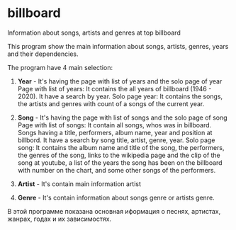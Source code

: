 # billboard
Information about songs, artists and genres at top billboard


This program show the main information about songs, artists, genres, years and their dependencies.

The program have 4 main selection:

1. **Year** - It's having the page with list of years and the solo page of year
  Page with list of years:
    It contains the all years of billboard (1946 - 2020). It have a search by year.
  Solo page year:
    It contains the songs, the artists and genres with count of a songs of the current year.
  
2. **Song** - It's having the page with list of songs and the solo page of song
  Page with list of songs:
    It contain all songs, whos was in billboard. Songs having a title, performers, album name, year and position at billbord.
    It have a search by song title, artist, genre, year.
  Solo page song:
    It contains the album name and title of the song, the performers, the genres of the song,
    links to the wikipedia page and the сlip of the song at youtube,
    a list of the years the song has been on the billboard with number on the chart, and some other songs of the performers.
  

3. **Artist** -  It's contain main information artist
4. **Genre** - It's contain information about songs genre or artists genre.


В этой программе показана основная иформация о песнях, артистах, жанрах, годах и их зависимостях.
